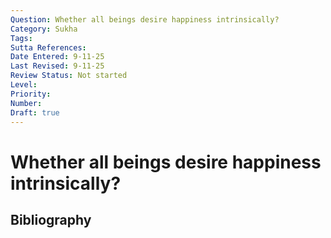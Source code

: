 ```yaml
---
Question: Whether all beings desire happiness intrinsically?
Category: Sukha
Tags: 
Sutta References: 
Date Entered: 9-11-25
Last Revised: 9-11-25
Review Status: Not started
Level: 
Priority: 
Number: 
Draft: true
---
```


# Whether all beings desire happiness intrinsically?

## Bibliography

<!-- 

Notes:



-->